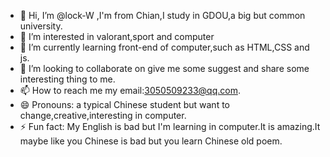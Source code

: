 - 👋 Hi, I’m @lock-W ,I'm from Chian,I study in GDOU,a big but common university.
- 👀 I’m interested in valorant,sport and computer
- 🌱 I’m currently learning front-end of computer,such as HTML,CSS and js.
- 💞️ I’m looking to collaborate on give me some suggest and share some interesting thing to me.
- 📫 How to reach me my email:3050509233@qq.com.
- 😄 Pronouns: a typical Chinese student but want to change,creative,interesting in computer.
- ⚡ Fun fact: My English is bad but I'm learning in computer.It is amazing.It maybe like you Chinese is bad but you learn Chinese old poem.

<!---
lock-W/lock-W is a ✨ special ✨ repository because its `README.md` (this file) appears on your GitHub profile.
You can click the Preview link to take a look at your changes.
--->
